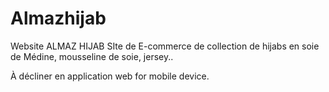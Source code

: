 # Almazhijab
Website ALMAZ HIJAB
SIte de E-commerce de collection de hijabs en soie de Médine, mousseline de soie, jersey.. 

À décliner en application web for mobile device.
